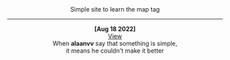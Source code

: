 <div align='center'>
  Simple site to learn the map tag

  ---

  __[Aug 18 2022]__  
  [View](https://alaanvv-solar-system-sounds.netlify.app)  
  When **alaanvv** say that something is simple,  
  it means he couldn't make it better
</div>
